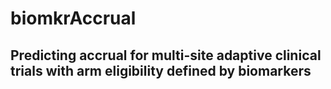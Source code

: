 # biomkrAccrual
## Predicting accrual for multi-site adaptive clinical trials with arm eligibility defined by biomarkers

